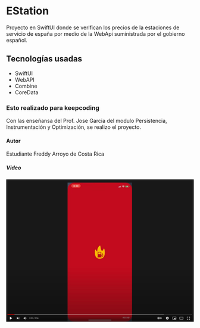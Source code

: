 # EStation 

Proyecto en SwiftUI donde se verifican los precios de la estaciones de servicio de españa por medio de la WebApi suministrada por el gobierno español.

## Tecnologías usadas 

* SwiftUI
* WebAPI
* Combine
* CoreData

### Esto realizado para keepcoding

Con las enseñansa del Prof. Jose Garcia del modulo Persistencia, Instrumentación y Optimización, se realizo el proyecto.

#### Autor 

Estudiante Freddy Arroyo de Costa Rica

##### Video

[![Watch the video](https://github.com/farroyob/EStations/blob/main/Archivos/yb.png)](https://youtu.be/6kkpISpkqsQ)
